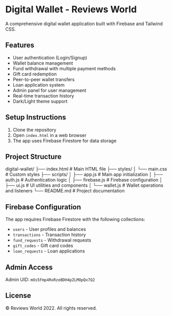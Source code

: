 # Digital Wallet - Reviews World

A comprehensive digital wallet application built with Firebase and Tailwind CSS.

## Features

- User authentication (Login/Signup)
- Wallet balance management
- Fund withdrawal with multiple payment methods
- Gift card redemption
- Peer-to-peer wallet transfers
- Loan application system
- Admin panel for user management
- Real-time transaction history
- Dark/Light theme support

## Setup Instructions

1. Clone the repository
2. Open `index.html` in a web browser
3. The app uses Firebase Firestore for data storage

## Project Structure

digital-wallet/
├── index.html # Main HTML file
├── styles/
│ └── main.css # Custom styles
├── scripts/
│ ├── app.js # Main app initialization
│ ├── auth.js # Authentication logic
│ ├── firebase.js # Firebase configuration
│ ├── ui.js # UI utilities and components
│ └── wallet.js # Wallet operations and listeners
└── README.md # Project documentation


## Firebase Configuration

The app requires Firebase Firestore with the following collections:
- `users` - User profiles and balances
- `transactions` - Transaction history
- `fund_requests` - Withdrawal requests
- `gift_codes` - Gift card codes
- `loan_requests` - Loan applications

## Admin Access

Admin UID: `mOs5Fmp4RoRzeBDH4pZLMOpQx7Q2`

## License

© Reviews World 2022. All rights reserved.
